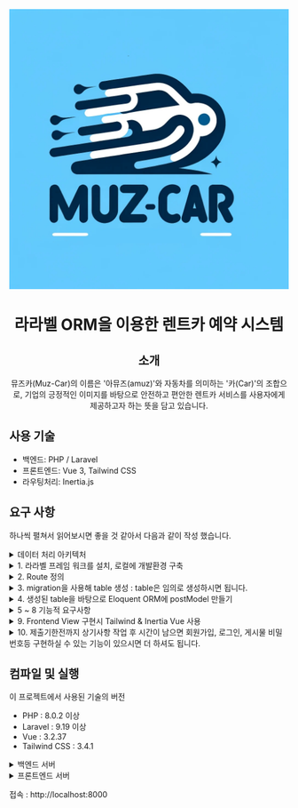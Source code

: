 <div align="center">
<img src="/resources/images/muz-car.jpg">

# 라라벨 ORM을 이용한 렌트카 예약 시스템

## 소개
뮤즈카(Muz-Car)의 이름은 '아뮤즈(amuz)'와 자동차를 의미하는 '카(Car)'의 조합으로, 기업의 긍정적인 이미지를 바탕으로 안전하고 편안한 렌트카 서비스를 사용자에게 제공하고자 하는 뜻을 담고 있습니다.

</div>

## 사용 기술

- 백엔드: PHP / Laravel
- 프론트엔드: Vue 3, Tailwind CSS
- 라우팅처리: Inertia.js

## 요구 사항
하나씩 펼쳐서 읽어보시면 좋을 것 같아서 다음과 같이 작성 했습니다.
<details>
<summary>데이터 처리 아키텍처</summary>

"렌트카" 도메인에 대한 과제를 맡으면서, 전체적인 시스템 설계와 구조에 대해 깊이 고민했습니다.<br>
특히, 코드의 유지보수성과 확장성을 향상시키는 방법과, 비즈니스 로직을 효율적으로 처리하는 방법에 중점을 두었습니다.<br>
이 과정에서 결제 시스템과 같은 외부 서비스와의 원활한 통신을 위해 Facade 패턴을 도입하기로 결정했습니다.<br>
시스템의 전체적인 데이터 처리 과정은 다음과 같습니다:
1. Request: 사용자로부터 받은 JSON 형식의 데이터를 시스템이 첫 단계로 받습니다.
2. Controller: 들어온 요청을 받아 초기 유효성 검사를 수행합니다. 이 과정에서 요청 데이터의 형식이 올바른지, 필요한 정보가 모두 포함되어 있는지 등을 검사합니다.
3. Facade: 해당 계층은 다양한 비즈니스 로직과 외부 서비스 통신을 캡슐화하고자 추가했습니다.
4. Service: 실제 비즈니스 로직이 처리되는 계층입니다. 사용자의 요청에 따른 로직을 실행하여, 필요한 작업을 수행하고 결과를 생성합니다.
5. Model: 데이터베이스와의 상호작용을 담당하는 계층입니다. 데이터의 저장, 조회, 수정, 삭제 등 데이터베이스와 관련된 모든 작업을 처리합니다.

</details>

<details>
<summary>1. 라라벨 프레임 워크를 설치, 로컬에 개발환경 구축</summary>
- PHP 8.0.2 / Laravel 9.19 설치 완료 및 개발환경 구축 완료
</details>

<details>
<summary>2. Route 정의</summary>

* Front-End<br>
- / : 등록된 차량 리스트 페이지 제공 -> Inertia::render('list'); 사용<br>
- /create : 차량 등록 페이지 제공 -> Inertia::render('create'); 사용<br>
- /show/{id} : 차량별 예약 정보 확인 페이지 제공 -> Inertia::render('show'); 사용<br>
- /reservation : 차량 예약 페이지 제공 -> Inertia::render('reservation'); 사용<br>
- 프론트엔드는 Inertia.js를 활용하여 라우팅 요청에 따라 페이지를 동적으로 렌더링합니다. 페이지 로딩 전에는 fetch API를 통해 백엔드 서버로부터 필요한 데이터를 요청하고, 응답 받은 데이터를 기반으로 사용자에게 최종 페이지를 제공합니다. <br>
<br>

* Back-End<br>
- /create(POST) : 차량 등록을 하기 위한 API<br>
- /list(GET) : 차량 목록을 불러오기 위한 API<br>
- /info(POST) : 차량 상세 정보를 불러오기 위한 API<br>
- /reservation(POST) : 예약 등록을 하기 위한 API<br>
- /reservation/intro(POST) : 예약 등록 전, 사용자가 입력한 예약 정보에 대한 최종 정보를 보여주며, 예약 가능 여부를 판단하기 위한 API<br>
- /show(GET) : 등록된 예약 정보를 불러오기 위한 API<br>
- /show(POST) : 예약 상세 정보를 불러오기 위한 API<br>

* [API 문서](/API.md)

</details>

<details>
<summary>3. migration을 사용해 table 생성 : table은 임의로 생성하시면 됩니다.</summary>

* [migration](/introduce/migrations.php)

<img src="/introduce/erd.png">

</details>

<details>
<summary>4. 생성된 table을 바탕으로 Eloquent ORM에 postModel 만들기</summary>

* [차량 모델](/app/Models/Car/Model/CarModel.php)
* [차량 상세정보 모델](/app/Models/Car/Model/CarDetailModel.php)
* [예약 모델](/app/Models/Reservation/Model/ReservationModel.php)

</details>

<details>
<summary>5 ~ 8 기능적 요구사항</summary>
5. create route에서 차량을 등록할 수 있도록 처리<br>
6. list route 에서 create된 차량 List 및 예약 가능 여부를 볼 수 있도록 처리<br>
7. list route의 차량을 클릭하면 show route로 이동하며 해당 차량의 예약 정보 확인<br>
8. show route에서 "예약" 버튼 클릭하면 reservation route로 이동 하여 예약 할 수 있도록 처리<br>
- 예약 시작일/시간, 종료일/시간 설정<br>
- 중복 예약이 안되어야 함. 중복을 막는 시점은 예약시 날짜를 선택하는 단계에서 dim 처리<br>
해당 요구사항은 구현하는 API 예시를 작성했습니다.<br>

* [API 문서](/API.md)

</details>

<details>
<summary>9. Frontend View 구현시 Tailwind & Inertia Vue 사용</summary>

<details>
<summary>차량등록</summary>
<img src="/introduce/create-1.png">
<img src="/introduce/create-2.png">
<img src="/introduce/create-3.png">
<img src="/introduce/create-4.png">
</details>

<details>
<summary>차량목록</summary>
<img src="/introduce/list-1.png">
<img src="/introduce/list-2.png">
</details>

<details>
<summary>예약하기</summary>
<img src="/introduce/reservation-1.png">
<img src="/introduce/reservation-2.png">
<img src="/introduce/reservation-3.png">
<img src="/introduce/reservation-4.png">
</details>

<details>
<summary>예약목록</summary>
<img src="/introduce/show-1.png">
<img src="/introduce/show-2.png">
</details>

</details>

<details>
<summary>10. 제출기한전까지 상기사항 작업 후 시간이 남으면 회원가입, 로그인, 게시물 비밀번호등 구현하실 수 있는 기능이 있으시면 더 하셔도 됩니다.</summary>
회원 관리 기능을 추가하는 것은 서비스의 가치를 높일 수 있는 좋은 방법이라고 생각합니다.<br>
그러나 제가 집중한 것은 우선 주어진 요구사항을 충실히 만족시키는 것이었습니다.<br>
이 과정에서 시스템의 유연성과 확장성을 최대한 끌어올리려 노력했고, 사용자 경험을 향상시키기 위해 제공된 라우팅 정보를 기반으로 친화적이고 유연한 모달창 사용에 중점을 두었습니다.<br>
만약 시간이 허락한다면, 회원가입, 로그인, 게시물 관리 등 추가적인 기능을 구현하여 서비스의 완성도를 더욱 높이고자 합니다.

</details>

## 컴파일 및 실행
이 프로젝트에서 사용된 기술의 버전
- PHP : 8.0.2 이상
- Laravel : 9.19 이상
- Vue : 3.2.37
- Tailwind CSS : 3.4.1

<details>
<summary>백엔드 서버</summary>

1. 프로젝트를 클론합니다.
```
git clone https://github.com/hoowave/MUZ-CAR.git
```
2. PHP 의존성을 설치합니다.
```
composer install
```
3. 환경설정을 구성하기 위해 .env 파일을 생성합니다.
```
Windows : copy .env.example .env
Mac : cp .env.example .env
```
4. .env 파일을 열여서 데이터베이스를 설정합니다.<br>
d_muzcar 데이터베이스를 생성한 경우
```
DB_CONNECTION=mysql
DB_HOST=127.0.0.1
DB_PORT=3306
DB_DATABASE=d_muzcar
DB_USERNAME=root
DB_PASSWORD=
```

5. 애플리케이션 키를 생성합니다.
```
php artisan key:generate
```

6. 서버를 실행합니다.
```
php artisan serve
```

</details>

<details>
<summary>프론트엔드 서버</summary>

1. 종속성을 설치합니다.
```
npm install
```

2. 개발 서버를 실행합니다.
```
npm run dev
```

</details>

접속 : http://localhost:8000